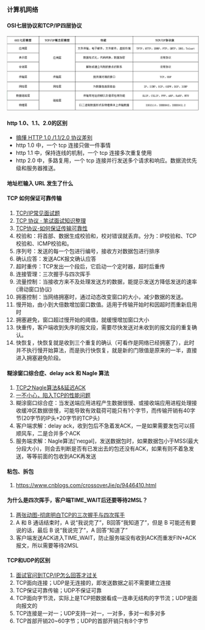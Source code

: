 ### 计算机网络
    
#### OSI七层协议和TCP/IP四层协议
![网络体系结构-图1](../images/internet-osi.png)

#### http 1.0、1.1、2.0的区别
* [搞懂 HTTP 1.0 /1.1/2.0 协议差别](https://github.com/rico-c/RICO-BLOG/issues/18)
* http 1.0 中，一个 tcp 连接只做一件事情
* http 1.1 中，保持连线的机制，一个 tcp 连接多次重复使用
* http 2.0 中，多路复用，一个 tcp 连接并行发送多个请求和响应。数据流优先级和服务器推送。

#### 地址栏输入 URL 发生了什么

#### TCP 如何保证可靠传输
1. [TCP/IP常见面试题](https://blog.csdn.net/hyp1977/article/details/52150182)
1. [TCP 协议 · 笔试面试知识整理](https://hit-alibaba.github.io/interview/basic/network/TCP.html)
1. [TCP协议-如何保证传输可靠性](https://blog.csdn.net/liuchenxia8/article/details/80428157)
1. 校验和：将首部、数据生成校验和，校对错误就丢弃。分为：IP校验和、TCP校验和、ICMP校验和。
1. 序列号：发送的每一个包进行编号，接收方对数据包进行排序
1. 确认应答：发送ACK报文确认应答
1. 超时重传：TCP发出一个段后，它启动一个定时器，超时后重传
1. 连接管理：三次握手与四次挥手
1. 流量控制：当接收方来不及处理发送方的数据，能提示发送方降低发送的速率(滑动窗口协议)
1. 拥塞控制：当网络拥塞时，通过动态改变窗口的大小，减少数据的发送。
  1. 慢开始，由小到大倍数增加窗口数值。适用于传输开始时和因超时而重新启用时
  1. 拥塞避免，窗口超过慢开始的阈值，就缓慢增加窗口大小
  1. 快重传，客户端收到失序的报文段，需要尽快发送对未收到的报文段的重复确认。
  1. 快恢复，快恢复就是收到三个重复的确认（可看作是网络已经拥塞了），此时并不执行慢开始算法，而是执行快恢复，就是新的门限值是原来的一半，直接进入拥塞避免阶段。
  
#### 糊涂窗口综合症、delay ack 和 Nagle 算法
1. [TCP之Nagle算法&&延迟ACK](https://www.cnblogs.com/williamjie/p/9390308.html)
1. [一不小心，陷入TCP的性能问题](https://www.cnblogs.com/metoy/p/6935296.html)
1. 糊涂窗口综合症：当发送端应用进程产生数据很慢、或接收端应用进程处理接收缓冲区数据很慢，可能导致有效载荷可能只有1个字节，而传输开销有40字节(20字节的IP头+20字节的TCP头)
1. 客户端求解：delay ack，收到包后不急着发ACK，一是如果需要发包可以搭顺风车，二是合并多个ACK
1. 服务端求解：Nagle算法['neɪgəl]，发送数据包时，如果数据包小于MSS(最大分段大小)，则会去判断是否有已发出去的包还没有ACK，如果有则不着急发送，等等前面的包收到ACK再发送

#### 粘包、拆包
1. https://www.cnblogs.com/crossoverJie/p/9446410.html

#### 为什么是四次挥手，客户端TIME_WAIT后还要等待2MSL？
1. [两张动图-彻底明白TCP的三次握手与四次挥手](https://blog.csdn.net/qzcsu/article/details/72861891)
1. A 和 B 通话结束时，A 说“我说完了”，B回答“我知道了”，但是 B 可能还有要说的话，最后 B 说“我说完了”，A 回答“知道了”
1. 客户端发送ACK进入TIME_WAIT，防止服务端没有收到ACK而重发FIN+ACK报文，所以需要等待2MSL

#### TCP和UDP的区别
1. [面试官问到TCP/IP怎么回答才过关](https://juejin.im/post/5b189ca0f265da6e1e1adcbf)
1. TCP面向连接；UDP是无连接的，即发送数据之前不需要建立连接
1. TCP保证可靠传输；UDP不保证可靠
1. TCP面向字节流，实际上是TCP把数据看成一连串无结构的字节流；UDP是面向报文的
1. TCP连接是一对一；UDP支持一对一，一对多，多对一和多对多
1. TCP首部开销20~60字节；UDP的首部开销只有8个字节


